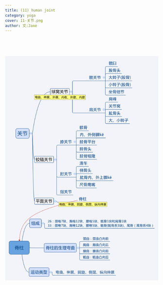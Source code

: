 ```yaml
---
title: (11) human joint 
category: yoga
cover: 11-关节.png
author: 文:Jane 
---
```


&emsp;&emsp;


&emsp;&emsp;


![human joint](./11-关节.png)

      
        
